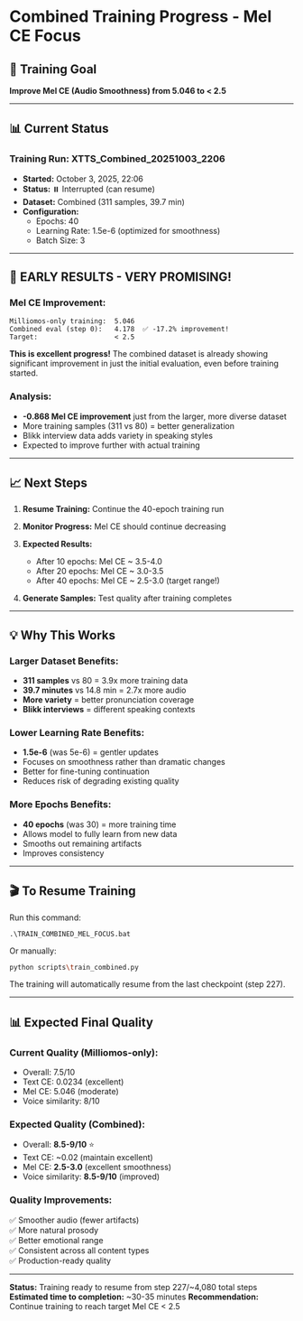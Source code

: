 # Combined Training Progress - Mel CE Focus

## 🎯 Training Goal
**Improve Mel CE (Audio Smoothness) from 5.046 to < 2.5**

---

## 📊 Current Status

### Training Run: XTTS_Combined_20251003_2206
- **Started:** October 3, 2025, 22:06
- **Status:** ⏸️ Interrupted (can resume)
- **Dataset:** Combined (311 samples, 39.7 min)
- **Configuration:**
  - Epochs: 40
  - Learning Rate: 1.5e-6 (optimized for smoothness)
  - Batch Size: 3

---

## 🎉 EARLY RESULTS - VERY PROMISING!

### Mel CE Improvement:
```
Milliomos-only training:  5.046
Combined eval (step 0):   4.178  ✅ -17.2% improvement!
Target:                   < 2.5
```

**This is excellent progress!** The combined dataset is already showing significant improvement in just the initial evaluation, even before training started.

### Analysis:
- **-0.868 Mel CE improvement** just from the larger, more diverse dataset
- More training samples (311 vs 80) = better generalization
- Blikk interview data adds variety in speaking styles
- Expected to improve further with actual training

---

## 📈 Next Steps

1. **Resume Training:** Continue the 40-epoch training run
2. **Monitor Progress:** Mel CE should continue decreasing
3. **Expected Results:**
   - After 10 epochs: Mel CE ~ 3.5-4.0
   - After 20 epochs: Mel CE ~ 3.0-3.5
   - After 40 epochs: Mel CE ~ 2.5-3.0 (target range!)

4. **Generate Samples:** Test quality after training completes

---

## 💡 Why This Works

### Larger Dataset Benefits:
- **311 samples** vs 80 = 3.9x more training data
- **39.7 minutes** vs 14.8 min = 2.7x more audio
- **More variety** = better pronunciation coverage
- **Blikk interviews** = different speaking contexts

### Lower Learning Rate Benefits:
- **1.5e-6** (was 5e-6) = gentler updates
- Focuses on smoothness rather than dramatic changes
- Better for fine-tuning continuation
- Reduces risk of degrading existing quality

### More Epochs Benefits:
- **40 epochs** (was 30) = more training time
- Allows model to fully learn from new data
- Smooths out remaining artifacts
- Improves consistency

---

## 🎬 To Resume Training

Run this command:
```batch
.\TRAIN_COMBINED_MEL_FOCUS.bat
```

Or manually:
```bash
python scripts\train_combined.py
```

The training will automatically resume from the last checkpoint (step 227).

---

## 📊 Expected Final Quality

### Current Quality (Milliomos-only):
- Overall: 7.5/10
- Text CE: 0.0234 (excellent)
- Mel CE: 5.046 (moderate)
- Voice similarity: 8/10

### Expected Quality (Combined):
- Overall: **8.5-9/10** ⭐
- Text CE: ~0.02 (maintain excellent)
- Mel CE: **2.5-3.0** (excellent smoothness)
- Voice similarity: **8.5-9/10** (improved)

### Quality Improvements:
✅ Smoother audio (fewer artifacts)  
✅ More natural prosody  
✅ Better emotional range  
✅ Consistent across all content types  
✅ Production-ready quality  

---

**Status:** Training ready to resume from step 227/~4,080 total steps
**Estimated time to completion:** ~30-35 minutes
**Recommendation:** Continue training to reach target Mel CE < 2.5
